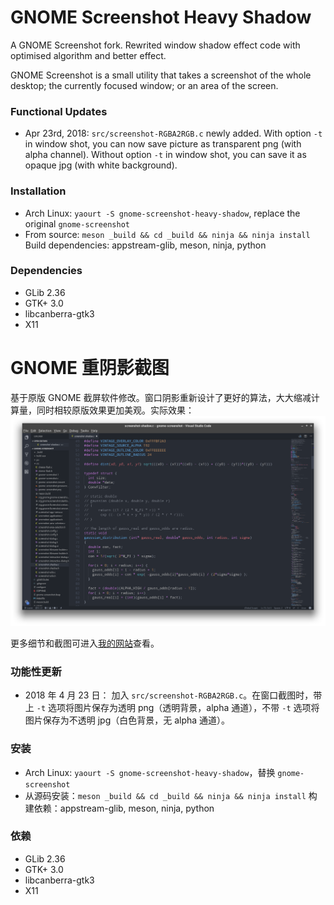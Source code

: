 GNOME Screenshot Heavy Shadow
================
A GNOME Screenshot fork. Rewrited window shadow effect code with optimised algorithm and better effect.

GNOME Screenshot is a small utility that takes a screenshot of the whole
desktop; the currently focused window; or an area of the screen.

### Functional Updates
- Apr 23rd, 2018: 
    `src/screenshot-RGBA2RGB.c` newly added. With option `-t` in window shot, you can now save picture as transparent png (with alpha channel). Without option `-t` in window shot, you can save it as opaque jpg (with white background).

### Installation
- Arch Linux: `yaourt -S gnome-screenshot-heavy-shadow`, replace the original `gnome-screenshot`
- From source: `meson _build && cd _build && ninja && ninja install`
 Build dependencies: appstream-glib, meson, ninja, python

### Dependencies

 - GLib 2.36
 - GTK+ 3.0
 - libcanberra-gtk3
 - X11

GNOME 重阴影截图
================
基于原版 GNOME 截屏软件修改。窗口阴影重新设计了更好的算法，大大缩减计算量，同时相较原版效果更加美观。实际效果：
![](./screenshot.png)

更多细节和截图可进入[我的网站](https://everdream.xyz/2017/10/gnome-screenshot-heavy-shadow/)查看。

### 功能性更新
- 2018 年 4 月 23 日：
    加入 `src/screenshot-RGBA2RGB.c`。在窗口截图时，带上 `-t` 选项将图片保存为透明 png（透明背景，alpha 通道），不带 `-t` 选项将图片保存为不透明 jpg（白色背景，无 alpha 通道）。

### 安装
- Arch Linux: `yaourt -S gnome-screenshot-heavy-shadow`，替换 `gnome-screenshot`
- 从源码安装：`meson _build && cd _build && ninja && ninja install`
 构建依赖：appstream-glib, meson, ninja, python

### 依赖
- GLib 2.36
- GTK+ 3.0
- libcanberra-gtk3
- X11
